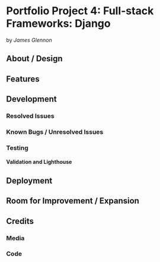 # Portfolio Project 4: Full-stack Frameworks: Django

by *James Glennon*

## About / Design

## Features

## Development

### Resolved Issues

### Known Bugs / Unresolved Issues

### Testing

#### Validation and Lighthouse

## Deployment

## Room for Improvement / Expansion

## Credits

### Media

### Code
